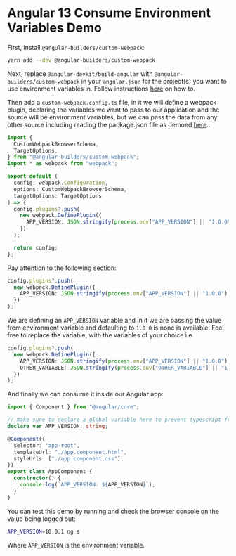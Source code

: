 # Angular 13 Consume Environment Variables Demo

First, install `@angular-builders/custom-webpack`:

```sh
yarn add --dev @angular-builders/custom-webpack
```

Next, replace `@angular-devkit/build-angular` with
`@angular-builders/custom-webpack` in your `angular.json` for the project(s) you
want to use environment variables in. Follow instructions
[here](https://github.com/just-jeb/angular-builders/tree/master/packages/custom-webpack#usage)
on how to.

Then add a `custom-webpack.config.ts` file, in it we will define a webpack
plugin, declaring the variables we want to pass to our application and the
source will be environment variables, but we can pass the data from any other
source including reading the package.json file as demoed [here](https://github.com/just-jeb/angular-builders/tree/master/packages/custom-webpack#custom-webpack-config-function).:

```ts
import {
  CustomWebpackBrowserSchema,
  TargetOptions,
} from "@angular-builders/custom-webpack";
import * as webpack from "webpack";

export default (
  config: webpack.Configuration,
  options: CustomWebpackBrowserSchema,
  targetOptions: TargetOptions
) => {
  config.plugins?.push(
    new webpack.DefinePlugin({
      APP_VERSION: JSON.stringify(process.env["APP_VERSION"] || "1.0.0"),
    })
  );

  return config;
};
```

Pay attention to the following section:

```ts
config.plugins?.push(
  new webpack.DefinePlugin({
    APP_VERSION: JSON.stringify(process.env["APP_VERSION"] || "1.0.0"),
  })
);
```

We are defining an `APP_VERSION` variable and in it we are passing the value
from environment variable and defaulting to `1.0.0` is none is available. Feel
free to replace the variable, with the variables of your choice i.e.

```ts
config.plugins?.push(
  new webpack.DefinePlugin({
    APP_VERSION: JSON.stringify(process.env["APP_VERSION"] || "1.0.0"),
    OTHER_VARIABLE: JSON.stringify(process.env["OTHER_VARIABLE"] || "1.0.0"),
  })
);
```

And finally we can consume it inside our Angular app:

```ts
import { Component } from "@angular/core";

// make sure to declare a global variable here to prevent typescript from throwing an error
declare var APP_VERSION: string;

@Component({
  selector: "app-root",
  templateUrl: "./app.component.html",
  styleUrls: ["./app.component.css"],
})
export class AppComponent {
  constructor() {
    console.log(`APP_VERSION: ${APP_VERSION}`);
  }
}
```

You can test this demo by running and check the browser console on the value being
logged out:

```sh
APP_VERSION=10.0.1 ng s
```

Where `APP_VERSION` is the environment variable.
